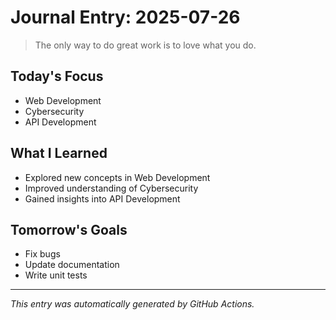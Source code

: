 # Journal Entry: 2025-07-26

> The only way to do great work is to love what you do.

## Today's Focus
- Web Development
- Cybersecurity
- API Development

## What I Learned
- Explored new concepts in Web Development
- Improved understanding of Cybersecurity
- Gained insights into API Development

## Tomorrow's Goals
- Fix bugs
- Update documentation
- Write unit tests

---
*This entry was automatically generated by GitHub Actions.*
